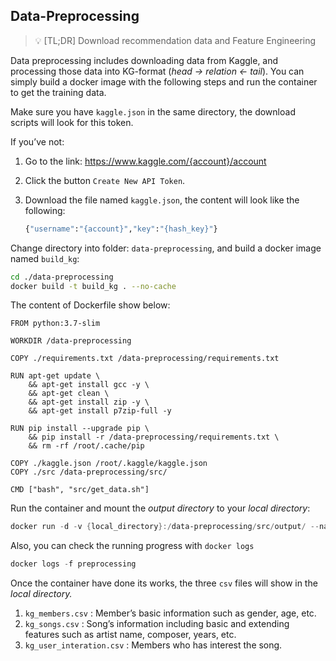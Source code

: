 ## Data-Preprocessing

> 💡 [TL;DR] Download recommendation data and Feature Engineering



Data preprocessing includes downloading data from Kaggle, and processing those data into KG-format (*head → relation ← tail*). You can simply build a docker image with the following steps and run the container to get the training data.

Make sure you have `kaggle.json` in the same directory, the download scripts will look for this token.

If you’ve not:

1. Go to the link: https://www.kaggle.com/{account}/account
2. Click the button `Create New API Token`.
3. Download the file named `kaggle.json`, the content will look like the following:
    
    ```python
    {"username":"{account}","key":"{hash_key}"}
    ```
    

Change directory into folder: `data-preprocessing`, and build a docker image named `build_kg`:

```bash
cd ./data-preprocessing
docker build -t build_kg . --no-cache
```

The content of Dockerfile show below:

```docker
FROM python:3.7-slim

WORKDIR /data-preprocessing

COPY ./requirements.txt /data-preprocessing/requirements.txt

RUN apt-get update \
    && apt-get install gcc -y \
    && apt-get clean \
    && apt-get install zip -y \
    && apt-get install p7zip-full -y

RUN pip install --upgrade pip \
    && pip install -r /data-preprocessing/requirements.txt \
    && rm -rf /root/.cache/pip

COPY ./kaggle.json /root/.kaggle/kaggle.json
COPY ./src /data-preprocessing/src/

CMD ["bash", "src/get_data.sh"]
```

Run the container and mount the *output directory* to your *local directory*:

```powershell
docker run -d -v {local_directory}:/data-preprocessing/src/output/ --name preprocessing build_kg
```

Also, you can check the running progress with `docker logs`

```powershell
docker logs -f preprocessing
```

Once the container have done its works, the three `csv` files will show in the *local directory.*

1. `kg_members.csv` : Member’s basic information such as gender, age, etc. 
2. `kg_songs.csv` : Song’s information including basic and extending features such as artist name, composer, years, etc.
3. `kg_user_interation.csv` : Members who has interest the song.
